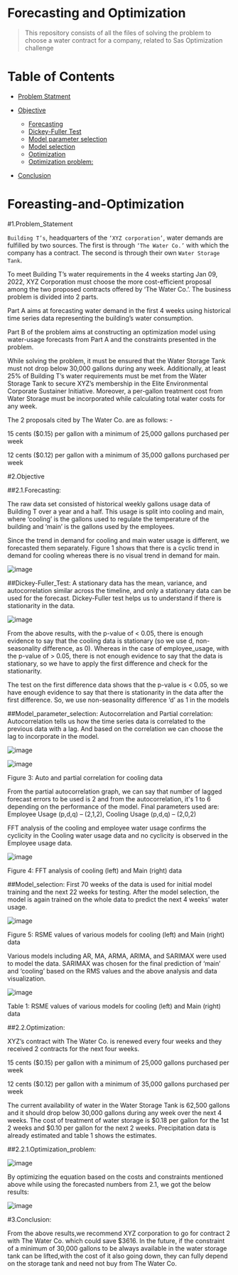 
# Forecasting and Optimization
<ins> </ins>
> This repository consists of all the files of solving the problem to choose a water contract for a company, related to Sas Optimization challenge 

# Table of Contents
- [Problem Statment](#1.Problem_Statement)

- [Objective](#2.Objective)
  - [Forecasting](#2.1.Forecasting: )
   - [Dickey-Fuller Test](#Dickey-Fuller_Test:)
   - [Model parameter selection](#Model_parameter_selection:)
   - [Model selection](#Model_selection:)
  - [Optimization](#2.2.Optimization:) 
   - [Optimization problem: ](#2.2.1.Optimization_problem:)
    
- [Conclusion](#3.Conclusion:)


# Foreasting-and-Optimization
<ins/> <ins>

#1.Problem_Statement 

`Building T’s`, headquarters of the `‘XYZ corporation’`, water demands are fulfilled by two sources. The first is through `‘The Water Co.’` with which the company has a contract. The second is through their own `Water Storage Tank`.  

To meet Building T’s water requirements in the 4 weeks starting Jan 09, 2022, XYZ Corporation must choose the more cost-efficient proposal among the two proposed contracts offered by ‘The Water Co.’. The business problem is divided into 2 parts. 
  
Part A aims at forecasting water demand in the first 4 weeks using historical time series data representing the building’s water consumption. 
 
Part B of the problem aims at constructing an optimization model using water-usage forecasts from Part A and the constraints presented in the problem. 

While solving the problem, it must be ensured that the Water Storage Tank must not drop below 30,000 gallons during any week. Additionally, at least 25% of Building T’s water requirements must be met from the Water Storage Tank to secure XYZ’s membership in the Elite Environmental Corporate Sustainer Initiative. Moreover, a per-gallon treatment cost from Water Storage must be incorporated while calculating total water costs for any week.  

The 2 proposals cited by The Water Co. are as follows: - 

  15 cents ($0.15) per gallon with a minimum of 25,000 gallons purchased per week 

  12 cents ($0.12) per gallon with a minimum of 35,000 gallons purchased per week 

#2.Objective 

##2.1.Forecasting: 

The raw data set consisted of historical weekly gallons usage data of Building T over a year and a half. This usage is split into cooling and main, where ‘cooling’ is the gallons used to regulate the temperature of the building and ‘main’ is the gallons used by the employees.  

Since the trend in demand for cooling and main water usage is different, we forecasted them separately. Figure 1 shows that there is a cyclic trend in demand for cooling whereas there is no visual trend in demand for main.  

![image](https://user-images.githubusercontent.com/51246077/149674871-11c6d079-dbdc-4a23-be29-7024ece3fec3.png)

 

##Dickey-Fuller_Test:
A stationary data has the mean, variance, and autocorrelation similar across the timeline, and only a stationary data can be used for the forecast. Dickey-Fuller test helps us to understand if there is stationarity in the data. 

![image](https://user-images.githubusercontent.com/51246077/149674964-bc82a1e8-32b0-413e-ae4e-dfb14e5c3b39.png)

 
From the above results, with the p-value of < 0.05, there is enough evidence to say that the cooling data is stationary (so we use d, non-seasonality difference, as 0). Whereas in the case of employee_usage, with the p-value of > 0.05, there is not enough evidence to say that the data is stationary, so we have to apply the first difference and check for the stationarity. 

The test on the first difference data shows that the p-value is < 0.05, so we have enough evidence to say that there is stationarity in the data after the first difference. So, we use non-seasonality difference ‘d’ as 1 in the models 

##Model_parameter_selection:
Autocorrelation and Partial correlation: Autocorrelation tells us how the time series data is correlated to the previous data with a lag. And based on the correlation we can choose the lag to incorporate in the model.
                                                                       
![image](https://user-images.githubusercontent.com/51246077/149675077-82e54b8a-f0fe-4b10-8da6-0b80361b1c25.png)

![image](https://user-images.githubusercontent.com/51246077/149675110-dbae9134-a1c0-4251-957c-43c33ff60b34.png)


Figure 3: Auto and partial correlation for cooling data 

From the partial autocorrelation graph, we can say that number of lagged forecast errors to be used is 2 and from the autocorrelation, it's 1 to 6 depending on the performance of the model. Final parameters used are: Employee Usage (p,d,q) – (2,1,2), Cooling Usage (p,d,q) – (2,0,2) 

FFT analysis of the cooling and employee water usage confirms the cyclicity in the Cooling water usage data and no cyclicity is observed in the Employee usage data. 

 ![image](https://user-images.githubusercontent.com/51246077/149675130-5d4609ae-0db4-401c-9497-3fea98eeb88e.png)

Figure 4: FFT analysis of cooling (left) and Main (right) data 

  
##Model_selection: 
First 70 weeks of the data is used for initial model training and the next 22 weeks for testing. After the model selection, the model is again trained on the whole data to predict the next 4 weeks' water usage. 

 ![image](https://user-images.githubusercontent.com/51246077/149675171-04636940-f4e9-414d-a072-8f685e66f299.png)

Figure 5: RSME values of various models for cooling (left) and Main (right) data 

 

Various models including AR, MA, ARMA, ARIMA, and SARIMAX were used to model the data. SARIMAX was chosen for the final prediction of ‘main’ and ‘cooling’ based on the RMS values and the above analysis and data visualization. 

![image](https://user-images.githubusercontent.com/51246077/149675208-d4a564f8-d0dc-4402-aaa4-b7898b2f9ca8.png)
                                                                      
Table 1: RSME values of various models for cooling (left) and Main (right) data 
                                                                       
                                                                       

##2.2.Optimization: 

XYZ’s contract with The Water Co. is renewed every four weeks and they received 2 contracts for the next four weeks. 

15 cents ($0.15) per gallon with a minimum of 25,000 gallons purchased per week 

12 cents ($0.12) per gallon with a minimum of 35,000 gallons purchased per week 

The current availability of water in the Water Storage Tank is 62,500 gallons and it should drop below 30,000 gallons during any week over the next 4 weeks. The cost of treatment of water storage is $0.18 per gallon for the 1st 2 weeks and $0.10 per gallon for the next 2 weeks. Precipitation data is already estimated and table 1 shows the estimates.  

##2.2.1.Optimization_problem: 

 
![image](https://user-images.githubusercontent.com/51246077/149675317-4b54dde2-fa3a-4b5c-93a2-7c4f9d26295f.png)
                                                                       
By optimizing the equation based on the costs and constraints mentioned above while using the forecasted numbers from 2.1, we got the below results: 

 
![image](https://user-images.githubusercontent.com/51246077/149675347-e67d03ec-5816-4d63-9700-6765ab71c496.png)

 

#3.Conclusion: 
                                                                       
From the above results,we recommend XYZ corporation to go for contract 2 with The Water Co. which could save $3616. In the future, if the constraint of a minimum of 30,000 gallons to be always available in the water  storage  tank  can  be  lifted,with the  cost  of it  also  going  down, they  can  fully depend  on the storage tank and need not buy from The Water Co.                                                                      
                                                                       
                                                                       
                                                                       
